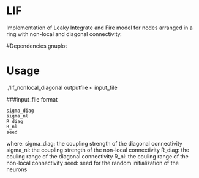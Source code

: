 # LIF
Implementation of Leaky Integrate and Fire model for nodes arranged in a ring with non-local and diagonal connectivity.

#Dependencies
gnuplot

# Usage
./lif_nonlocal_diagonal outputfile < input_file

###input_file format
```
sigma_diag
sigma_nl
R_diag
R_nl
seed
```
where: 
  sigma_diag: the coupling strength of the diagonal connectivity
  sigma_nl:   the coupling strength of the non-local connectivity
  R_diag:     the couling range of the diagonal connectivity
  R_nl:       the couling range of the non-local connectivity
  seed:       seed for the random initialization of the neurons
  
